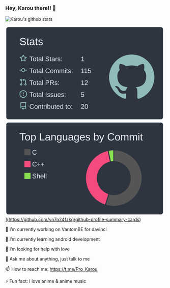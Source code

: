 ### Hey, Karou there!! 👋

![Karou's github stats](https://github-profile-summary-cards.vercel.app/api/cards/profile-details?username=Sleppyiecat&theme=dracula) 

[![](https://raw.githubusercontent.com/Sleppyiecat/Sleppyiecat/master/profile-summary-card-output/nord_dark/3-stats.svg)](https://github.com/vn7n24fzkq/github-profile-summary-cards)
![Favorite languages](https://raw.githubusercontent.com/Sleppyiecat/Sleppyiecat/master/profile-summary-card-output/nord_dark/2-most-commit-language.svg)](https://github.com/vn7n24fzkq/github-profile-summary-cards)

🔭 I’m currently working on VantomBE for davinci

🌱 I’m currently learning android development

🤔 I’m looking for help with love

💬 Ask me about anything, just talk to me

📫 How to reach me: https://t.me/Pro_Karou

⚡ Fun fact: I love anime & anime music


<!--
**Sleppyiecat/Sleppyiecat** is a ✨ _sax_ ✨ repository because its `README.md` (this file) appears on your GitHub profile.
